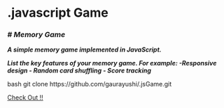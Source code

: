 <h1>.javascript Game</h1>
<i><b>
<h3># Memory Game</h3>
<p>A simple memory game implemented in JavaScript.</p>
<p>List the key features of your memory game. For example:
-Responsive design
- Random card shuffling
- Score tracking</p></b></i>
<p>bash  git clone   https://github.com/gaurayushi/.jsGame.git  </p>
<a href="http://127.0.0.1:5500/.jsGame/memory/index.html">Check Out !!</a>
